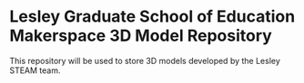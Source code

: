 # Lesley Graduate School of Education Makerspace 3D Model Repository

This repository will be used to store 3D models developed by the Lesley STEAM team.
